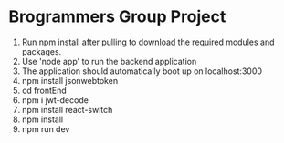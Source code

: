 # Brogrammers Group Project
 
1. Run npm install after pulling to download the required modules and packages.
2. Use 'node app' to run the backend application
3. The application should automatically boot up on localhost:3000
4. npm install jsonwebtoken
5. cd frontEnd
6. npm i jwt-decode
7. npm install react-switch
8. npm install
9. npm run dev
